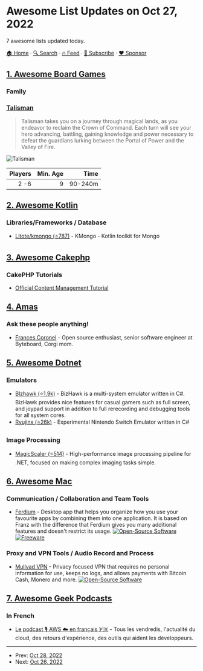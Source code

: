 # Awesome List Updates on Oct 27, 2022

7 awesome lists updated today.

[🏠 Home](/README.md) · [🔍 Search](https://www.trackawesomelist.com/search/) · [🔥 Feed](https://www.trackawesomelist.com/rss.xml) · [📮 Subscribe](https://trackawesomelist.us17.list-manage.com/subscribe?u=d2f0117aa829c83a63ec63c2f&id=36a103854c) · [❤️  Sponsor](https://github.com/sponsors/theowenyoung)



## [1. Awesome Board Games](/content/edm00se/awesome-board-games/README.md)

### Family

### [Talisman](https://boardgamegeek.com/boardgame/714/talisman)

> Talisman takes you on a journey through magical lands, as you endeavor to reclaim the Crown of Command.
> Each turn will see your hero advancing, battling, gaining knowledge and power necessary to defeat the guardians lurking between the Portal of Power and the Valley of Fire.

![Talisman](https://cf.geekdo-images.com/GfXN7KP7ny2YU7A-zrZObA__itemrep/img/qTes0WV8umHK5pLuKl5tZFpGYrU=/fit-in/246x300/filters:strip_icc\(\)/pic818904.jpg)

| Players | Min. Age |    Time |
| ------: | -------: | ------: |
|    2 -6 |        9 | 90-240m |

## [2. Awesome Kotlin](/content/KotlinBy/awesome-kotlin/README.md)

### Libraries/Frameworks / Database

*   [Litote/kmongo (⭐787)](https://github.com/Litote/kmongo) - KMongo - Kotlin toolkit for Mongo

## [3. Awesome Cakephp](/content/FriendsOfCake/awesome-cakephp/README.md)

### CakePHP Tutorials

*   [Official Content Management Tutorial](https://book.cakephp.org/4/en/tutorials-and-examples/cms/installation.html)

## [4. Amas](/content/sindresorhus/amas/README.md)

### Ask these people anything!

*   [Frances Coronel](https://francescoronel.com/ama) - Open source enthusiast, senior software engineer at Byteboard, Corgi mom.

## [5. Awesome Dotnet](/content/quozd/awesome-dotnet/README.md)

### Emulators

*   [Blzhawk (⭐1.9k)](https://github.com/TASEmulators/BizHawk) - BizHawk is a multi-system emulator written in C#. BizHawk provides nice features for casual gamers such as full screen, and joypad support in addition to full rerecording and debugging tools for all system cores.
*   [Ryujinx (⭐26k)](https://github.com/Ryujinx/Ryujinx) - Experimental Nintendo Switch Emulator written in C#

### Image Processing

*   [MagicScaler (⭐514)](https://github.com/saucecontrol/PhotoSauce) - High-performance image processing pipeline for .NET, focused on making complex imaging tasks simple.

## [6. Awesome Mac](/content/jaywcjlove/awesome-mac/README.md)

### Communication / Collaboration and Team Tools

*   [Ferdium](https://ferdium.org/) - Desktop app that helps you organize how you use your favourite apps by combining them into one application. It is based on Franz with the difference that Ferdium gives you many additional features and doesn't restrict its usage. [![Open-Source Software](https://jaywcjlove.github.io/sb/ico/min-oss.svg "Open Source Software") ![Freeware](https://jaywcjlove.github.io/sb/ico/min-free.svg "Freeware")](https://github.com/ferdium/ferdium-app)

### Proxy and VPN Tools / Audio Record and Process

*   [Mullvad VPN](https://mullvad.net) - Privacy focused VPN that requires no personal information for use, keeps no logs, and allows payments with Bitcoin Cash, Monero and more. [![Open-Source Software](https://jaywcjlove.github.io/sb/ico/min-oss.svg "Open Source Software")](https://github.com/mullvad/mullvadvpn-app)

## [7. Awesome Geek Podcasts](/content/ayr-ton/awesome-geek-podcasts/README.md)

### In French

*   [Le podcast 🎙 AWS ☁️ en français 🇫🇷](https://stormacq.com/podcasts) - Tous les vendredis, l'actualité du cloud, des retours d'expérience, des outils qui aident les développeurs.

---

- Prev: [Oct 28, 2022](/content/2022/10/28/README.md)
- Next: [Oct 26, 2022](/content/2022/10/26/README.md)